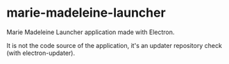 # marie-madeleine-launcher
Marie Madeleine Launcher application made with Electron.

It is not the code source of the application, it's an updater repository check (with electron-updater).
